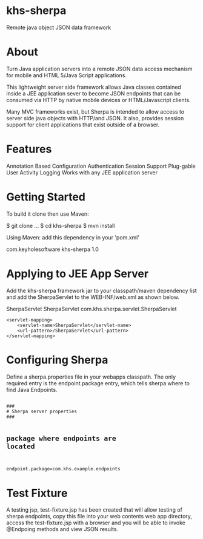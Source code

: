 khs-sherpa
==========

Remote java object JSON data framework

About
=====
Turn Java application servers into a remote JSON data access mechanism for mobile and HTML 5/Java Script applications. 

This lightweight server side framework allows Java classes contained inside a JEE application sever
to become JSON endpoints that can be consumed via HTTP by native mobile devices or HTML/Javascript clients. 

Many MVC frameworks exist, but Sherpa is intended to allow access to server side java objects with HTTP/and JSON. It 
also, provides session support for client applications that exist outside of a browser.

Features  
========
Annotation Based Configuration
Authentication
Session Support 
Plug-gable User Activity Logging
Works with any JEE application server

Getting Started
================
To build it clone then use Maven:

  $ git clone ...
	$ cd khs-sherpa
	$ mvn install

Using Maven: add this dependency in your 'pom.xml' 

   <dependency>
   	<groupId>com.keyholesoftware</groupId>
   	<artifactId>khs-sherpa</artifactId>
   	<version>1.0</version>
   </dependency>
   

Applying to JEE App Server
==========================
Add the khs-sherpa framework jar to your classpath/maven dependency list and add the 
SherpaServlet to the WEB-INF/web.xml as shown below. 

 <servlet>	
  		<servlet-name>SherpaServlet</servlet-name>
		<display-name>SherpaServlet</display-name>
		<servlet-class>com.khs.sherpa.servlet.SherpaServlet</servlet-class>	
	</servlet>

	<servlet-mapping>
		<servlet-name>SherpaServlet</servlet-name>
		<url-pattern>/SherpaServlet</url-pattern>
	</servlet-mapping>
  
Configuring Sherpa
===================
Define a sherpa.properties file in your webapps classpath. The only required entry is 
the endpoint.package entry, which tells sherpa where to find Java Endpoints. 

<code>
### 
# Sherpa server properties
###

## package where endpoints are located
endpoint.package=com.khs.example.endpoints
</code>

Test Fixture
============
A testing jsp, test-fixture.jsp has been created that will allow testing of sherpa endpoints, copy this 
file into your web contents web app directory, access the test-fixture.jsp with a browser and you will be able to invoke @Endpoing 
methods and view JSON results.  












   

  
  
